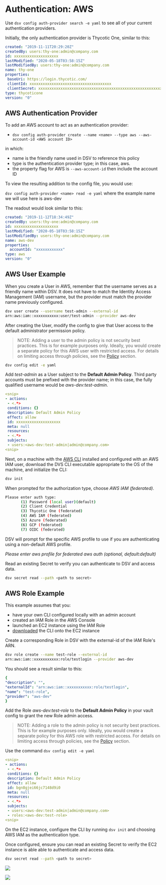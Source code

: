 ﻿[title]: # (Authentication: AWS)
[tags]: # (DevOps Secrets Vault,DSV,)
[priority]: # (5200)

# Authentication: AWS


Use `dsv config auth-provider search -e yaml` to see all of your current authentication providers.

Initially, the only authentication provider is Thycotic One, similar to this:

```yaml
created: "2019-11-11T20:29:20Z"
createdBy: users:thy-one:admin@company.com
id: xxxxxxxxxxxxxxxxxxxx
lastModified: "2020-05-18T03:58:15Z"
lastModifiedBy: users:thy-one:admin@company.com
name: thy-one
properties:
 baseUri: https://login.thycotic.com/
 clientId: xxxxxxxxxxxxxxxxxxxxxxxxxxxxxxxxxxxxx
 clientSecret: xxxxxxxxxxxxxxxxxxxxxxxxxxxxxxxxxxxxxxxxxxxxxxxxxxxxxxxxxxxx
type: thycoticone
version: "0"
```
## AWS Authentication Provider 

To add an AWS account to act as an authentication provider:

* `dsv config auth-provider create --name <name> --type aws --aws-account-id <AWS account ID>`

in which:

* name is the friendly name used in DSV to reference this policy
* type is the authentication provider type; in this case, aws.
* the property flag for AWS is `--aws-account-id` then include the account ID


To view the resulting addition to the config file, you would use:

`dsv config auth-provider <name> read -e yaml` where the example name we will use here is aws-dev

The readout would look similar to this:

```yaml
created: "2019-11-12T18:34:49Z"
createdBy: users:thy-one:admin@company.com
id: xxxxxxxxxxxxxxxxxxxx
lastModified: "2020-05-18T03:58:15Z"
lastModifiedBy: users:thy-one:admin@company.com
name: aws-dev
properties:
  accountId: "xxxxxxxxxxxx"
type: aws
version: "0"
```


## AWS User Example

When you create a User in AWS, remember that the username serves as a friendly name within DSV. It does not have to match the Identity Access Management (IAM) username, but the provider must match the provider name previously configured.

```BASH
dsv user create --username test-admin --external-id
arn:aws:iam::xxxxxxxxxxx:user/test-admin --provider aws-dev
```

After creating the User, modify the config to give that User access to the default administrator permission policy.

> NOTE: Adding a user to the admin policy is not security best practices.  This is for example purposes only.  Ideally,  you would create a separate policy for this AWS user with restricted access.   For details on limiting access through policies, see the [Policy](../product/cli-ref/policy.md) section.

```BASH
dsv config edit -e yaml
```

Add *test-admin* as a User subject to the **Default Admin Policy**. Third party accounts must be prefixed with the provider name; in this case, the fully qualified username would be *aws-dev:test-admin*.

```yaml
<snip>
- actions:
 - <.*>
 conditions: {}
 description: Default Admin Policy
 effect: allow
 id: xxxxxxxxxxxxxxxxxxxx
 meta: null
 resources:
 - <.*>
 subjects:
 - users:<aws-dev:test-admin|admin@company.com>
<snip>
```

Next, on a machine with the [AWS CLI](https://aws.amazon.com/cli/) installed and configured with an AWS IAM user, download the DVS CLI executable appropriate to the OS of the machine, and initialize the CLI:

```BASH
dsv init
```

When prompted for the authorization type, choose *AWS IAM (federated)*.

```BASH
Please enter auth type:
       (1) Password (local user)(default)
       (2) Client Credential
       (3) Thycotic One (federated)
       (4) AWS IAM (federated)
       (5) Azure (federated)
       (6) GCP (federated)
       (7) OIDC (federated)
```

DSV will prompt for the specific AWS profile to use if you are authenticating using a non-default AWS profile.

*Please enter aws profile for federated aws auth (optional, default:default)*

Read an existing Secret to verify you can authenticate to DSV and access data.

```BASH
dsv secret read --path <path to secret>
```

## AWS Role Example

This example assumes that you:

* have your own CLI configured locally with an admin account
* created an IAM Role in the AWS Console
* launched an EC2 instance using the IAM Role
* [downloaded](https://dsv.thycotic.com/downloads) the CLI onto the EC2 instance

Create a corresponding Role in DSV with the external-id of the IAM Role's ARN.

```BASH
dsv role create --name test-role --external-id
arn:aws:iam::xxxxxxxxxxx:role/testlogin --provider aws-dev
```

You should see a result similar to this:

```yaml
{
"description": "",
"externalId": "arn:aws:iam::xxxxxxxxxxx:role/testlogin",
"name": "test-role",
"provider": "aws-dev"
}
```

Add the Role *aws-dev:test-role* to the **Default Admin Policy** in your vault config to grant the new Role admin access.  

> NOTE: Adding a role to the admin policy is not security best practices.  This is for example purposes only.  Ideally,  you would create a separate policy for this AWS role with restricted access.   For details on limiting access through policies, see the [Policy](../product/cli-ref/policy.md) section.


Use the command `dsv config edit -e yaml`

```yaml
<snip>
- actions:
 - <.*>
 conditions: {}
 description: Default Admin Policy
 effect: allow
 id: bgn8gjei66jc7148d9i0
 meta: null
 resources:
 - <.*>
 subjects:
 - users:<aws-dev:test-admin|admin@company.com>
 - roles:<aws-dev:test-role>
<snip>
```

On the EC2 instance, configure the CLI by running `dsv init` and choosing AWS IAM as the authentication type.

Once configured, ensure you can read an existing Secret to verify the EC2 instance is able able to authenticate and access data.

```BASH
dsv secret read --path <path to secret>
```


![](./images/spacer.png)

![](./images/spacer.png)